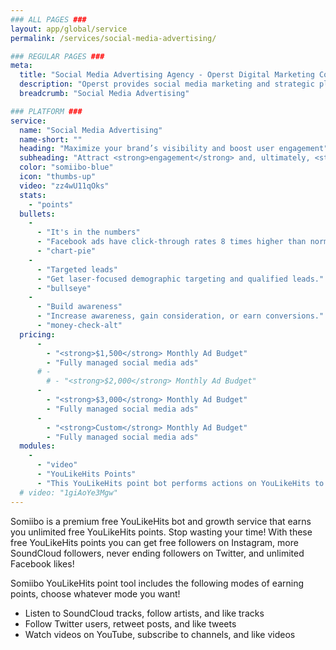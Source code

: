 ```yaml
---
### ALL PAGES ###
layout: app/global/service
permalink: /services/social-media-advertising/

### REGULAR PAGES ###
meta:
  title: "Social Media Advertising Agency - Operst Digital Marketing Company"
  description: "Operst provides social media marketing and strategic planning services to help companies increase brand awareness and generate leads."
  breadcrumb: "Social Media Advertising"

### PLATFORM ###
service:
  name: "Social Media Advertising"
  name-short: ""
  heading: "Maximize your brand’s visibility and boost user engagement"
  subheading: "Attract <strong>engagement</strong> and, ultimately, <strong>drives sales</strong>"
  color: "somiibo-blue"
  icon: "thumbs-up"
  video: "zz4wU11qOks"
  stats:
    - "points"
  bullets:
    -
      - "It's in the numbers"
      - "Facebook ads have click-through rates 8 times higher than normal web ads."
      - "chart-pie"
    -
      - "Targeted leads"
      - "Get laser-focused demographic targeting and qualified leads."
      - "bullseye"
    -
      - "Build awareness"
      - "Increase awareness, gain consideration, or earn conversions."
      - "money-check-alt"   
  pricing:
      -
        - "<strong>$1,500</strong> Monthly Ad Budget"
        - "Fully managed social media ads"
      # -
        # - "<strong>$2,000</strong> Monthly Ad Budget"
      -
        - "<strong>$3,000</strong> Monthly Ad Budget"
        - "Fully managed social media ads"
      -
        - "<strong>Custom</strong> Monthly Ad Budget"        
        - "Fully managed social media ads"
  modules:
    -
      - "video"
      - "YouLikeHits Points"
      - "This YouLikeHits point bot performs actions on YouLikeHits to earn tons of points for you. Use your points to get followers, likes, and plays on any social media platform."
  # video: "1giAoYe3Mgw"
---
```

Somiibo is a premium free YouLikeHits bot and growth service that earns you unlimited free YouLikeHits points. Stop wasting your time! With these free YouLikeHits points you can get free followers on Instagram, more SoundCloud followers, never ending followers on Twitter, and unlimited Facebook likes!

Somiibo YouLikeHits point tool includes the following modes of earning points, choose whatever mode you want!

- Listen to SoundCloud tracks, follow artists, and like tracks
- Follow Twitter users, retweet posts, and like tweets
- Watch videos on YouTube, subscribe to channels, and like videos
